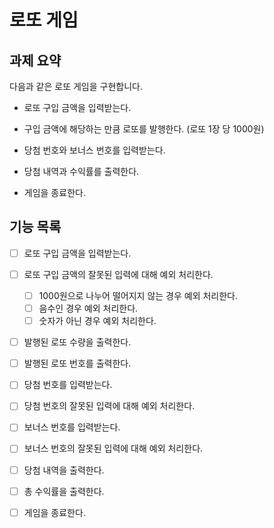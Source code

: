 # 로또 게임

## 과제 요약

다음과 같은 로또 게임을 구현합니다.

- 로또 구입 금액을 입력받는다.

- 구입 금액에 해당하는 만큼 로또를 발행한다. (로또 1장 당 1000원)

- 당첨 번호와 보너스 번호를 입력받는다.

- 당첨 내역과 수익률를 출력한다.

- 게임을 종료한다.

## 기능 목록

- [ ] 로또 구입 금액을 입력받는다. 

- [ ] 로또 구입 금액의 잘못된 입력에 대해 예외 처리한다.
  - [ ] 1000원으로 나누어 떨어지지 않는 경우 예외 처리한다.
  - [ ] 음수인 경우 예외 처리한다.
  - [ ] 숫자가 아닌 경우 예외 처리한다.
  
- [ ] 발행된 로또 수량을 출력한다.

- [ ] 발행된 로또 번호를 출력한다.

- [ ] 당첨 번호를 입력받는다.

- [ ] 당첨 번호의 잘못된 입력에 대해 예외 처리한다.

- [ ] 보너스 번호를 입력받는다.

- [ ] 보너스 번호의 잘못된 입력에 대해 예외 처리한다.

- [ ] 당첨 내역을 출력한다.

- [ ] 총 수익률을 출력한다.

- [ ] 게임을 종료한다.